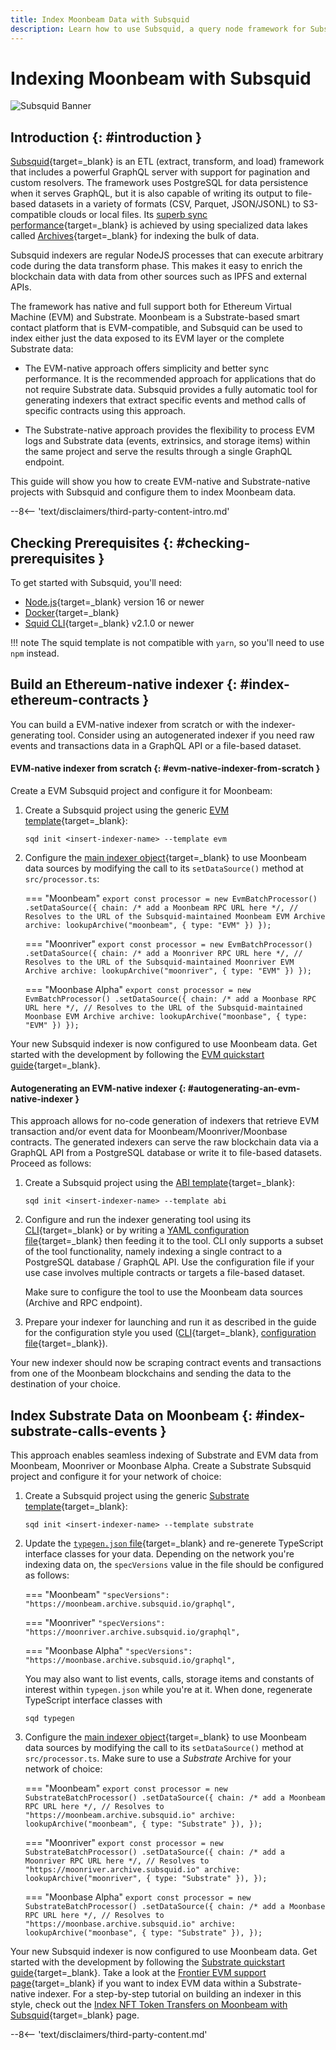 ```yaml
---
title: Index Moonbeam Data with Subsquid
description: Learn how to use Subsquid, a query node framework for Substrate-based chains, to index and process Substrate and EVM data for Moonbeam and Moonriver.
---
```


# Indexing Moonbeam with Subsquid

![Subsquid Banner](/images/builders/integrations/indexers/subsquid/subsquid-banner.png)

## Introduction {: #introduction }

[Subsquid](https://subsquid.io){target=_blank} is an ETL (extract, transform, and load) framework that includes a powerful GraphQL server with support for pagination and custom resolvers. The framework uses PostgreSQL for data persistence when it serves GraphQL, but it is also capable of writing its output to file-based datasets in a variety of formats (CSV, Parquet, JSON/JSONL) to S3-compatible clouds or local files. Its [superb sync performance](https://docs.subsquid.io/migrate/subsquid-vs-thegraph/){target=_blank} is achieved by using specialized data lakes called [Archives](https://docs.subsquid.io/archives/overview/){target=_blank} for indexing the bulk of data.

Subsquid indexers are regular NodeJS processes that can execute arbitrary code during the data transform phase. This makes it easy to enrich the blockchain data with data from other sources such as IPFS and external APIs.

The framework has native and full support both for Ethereum Virtual Machine (EVM) and Substrate. Moonbeam is a Substrate-based smart contact platform that is EVM-compatible, and Subsquid can be used to index either just the data exposed to its EVM layer or the complete Substrate data:

* The EVM-native approach offers simplicity and better sync performance. It is the recommended approach for applications that do not require Substrate data. Subsquid provides a fully automatic tool for generating indexers that extract specific events and method calls of specific contracts using this approach.

* The Substrate-native approach provides the flexibility to process EVM logs and Substrate data (events, extrinsics, and storage items) within the same project and serve the results through a single GraphQL endpoint.

This guide will show you how to create EVM-native and Substrate-native projects with Subsquid and configure them to index Moonbeam data. 

--8<-- 'text/disclaimers/third-party-content-intro.md'

## Checking Prerequisites {: #checking-prerequisites }

To get started with Subsquid, you'll need:

- [Node.js](https://nodejs.org/en/download/){target=_blank} version 16 or newer
- [Docker](https://docs.docker.com/get-docker/){target=_blank}
- [Squid CLI](https://docs.subsquid.io/squid-cli/installation/){target=_blank} v2.1.0 or newer

[//]: # (!!!! Update the squid cli version)

!!! note
    The squid template is not compatible with `yarn`, so you'll need to use `npm` instead.

## Build an Ethereum-native indexer {: #index-ethereum-contracts }

You can build a EVM-native indexer from scratch or with the indexer-generating tool. Consider using an autogenerated indexer if you need raw events and transactions data in a GraphQL API or a file-based dataset.

#### EVM-native indexer from scratch {: #evm-native-indexer-from-scratch }

Create a EVM Subsquid project and configure it for Moonbeam:

1. Create a Subsquid project using the generic [EVM template](https://github.com/subsquid-labs/squid-evm-template){target=_blank}:

    ```
    sqd init <insert-indexer-name> --template evm
    ```

2. Configure the [main indexer object](https://docs.subsquid.io/evm-indexing/evm-processor/){target=_blank} to use Moonbeam data sources by modifying the call to its `setDataSource()` method at `src/processor.ts`:

    === "Moonbeam"
        ```
        export const processor = new EvmBatchProcessor()
          .setDataSource({
            chain: /* add a Moonbeam RPC URL here */,
            // Resolves to the URL of the Subsquid-maintained Moonbeam EVM Archive
            archive: lookupArchive("moonbeam", { type: "EVM" })
          });
        ```

    === "Moonriver"
        ```
        export const processor = new EvmBatchProcessor()
          .setDataSource({
            chain: /* add a Moonriver RPC URL here */,
            // Resolves to the URL of the Subsquid-maintained Moonriver EVM Archive
            archive: lookupArchive("moonriver", { type: "EVM" })
          });
        ```

    === "Moonbase Alpha"
        ```
        export const processor = new EvmBatchProcessor()
          .setDataSource({
            chain: /* add a Moonbase RPC URL here */,
            // Resolves to the URL of the Subsquid-maintained Moonbase EVM Archive
            archive: lookupArchive("moonbase", { type: "EVM" })
          });
        ```

[//]: # (???? Are the EVM and Substrate RPCs interchangeable for Moonbeam networks)

Your new Subsquid indexer is now configured to use Moonbeam data. Get started with the development by following the [EVM quickstart guide](https://docs.subsquid.io/quickstart/quickstart-ethereum/){target=_blank}.

[//]: # (???? Consider adding an end-to-end EVM tutorial)

#### Autogenerating an EVM-native indexer {: #autogenerating-an-evm-native-indexer }

This approach allows for no-code generation of indexers that retrieve EVM transaction and/or event data for Moonbeam/Moonriver/Moonbase contracts. The generated indexers can serve the raw blockchain data via a GraphQL API from a PostgreSQL database or write it to file-based datasets. Proceed as follows:

1. Create a Subsquid project using the [ABI template](https://github.com/subsquid-labs/squid-abi-template){target=_blank}:

    ```
    sqd init <insert-indexer-name> --template abi
    ```

2. Configure and run the indexer generating tool using its [CLI](https://docs.subsquid.io/quickstart/quickstart-abi/){target=_blank} or by writing a [YAML configuration file](https://docs.subsquid.io/basics/squid-gen/){target=_blank} then feeding it to the tool. CLI only supports a subset of the tool functionality, namely indexing a single contract to a PostgreSQL database / GraphQL API. Use the configuration file if your use case involves multiple contracts or targets a file-based dataset.

    Make sure to configure the tool to use the Moonbeam data sources (Archive and RPC endpoint).

3. Prepare your indexer for launching and run it as described in the guide for the configuration style you used ([CLI](https://docs.subsquid.io/quickstart/quickstart-abi/){target=_blank}, [configuration file](https://docs.subsquid.io/basics/squid-gen/){target=_blank}).

Your new indexer should now be scraping contract events and transactions from one of the Moonbeam blockchains and sending the data to the destination of your choice.

## Index Substrate Data on Moonbeam {: #index-substrate-calls-events }

This approach enables seamless indexing of Substrate and EVM data from Moonbeam, Moonriver or Moonbase Alpha. Create a Substrate Subsquid project and configure it for your network of choice:

1. Create a Subsquid project using the generic [Substrate template](https://github.com/subsquid-labs/squid-substrate-template){target=_blank}:

    ```
    sqd init <insert-indexer-name> --template substrate
    ```

2. Update the [`typegen.json` file](https://docs.subsquid.io/substrate-indexing/squid-substrate-typegen/){target=_blank} and re-generete TypeScript interface classes for your data. Depending on the network you're indexing data on, the `specVersions` value in the file should be configured as follows:

    === "Moonbeam"
        ```
        "specVersions": "https://moonbeam.archive.subsquid.io/graphql",
        ```

    === "Moonriver"
        ```
        "specVersions": "https://moonriver.archive.subsquid.io/graphql",
        ```

    === "Moonbase Alpha"
        ```
        "specVersions": "https://moonbase.archive.subsquid.io/graphql",
        ```

    You may also want to list events, calls, storage items and constants of interest within `typegen.json` while you're at it. When done, regenerate TypeScript interface classes with

    ```
    sqd typegen
    ```

2. Configure the [main indexer object](https://docs.subsquid.io/evm-indexing/evm-processor/){target=_blank} to use Moonbeam data sources by modifying the call to its `setDataSource()` method at `src/processor.ts`. Make sure to use a *Substrate* Archive for your network of choice:

    === "Moonbeam"
        ```
        export const processor = new SubstrateBatchProcessor()
          .setDataSource({
            chain: /* add a Moonbeam RPC URL here */,
            // Resolves to "https://moonbeam.archive.subsquid.io"
            archive: lookupArchive("moonbeam", { type: "Substrate" }),
          });
        ```

    === "Moonriver"
        ```
        export const processor = new SubstrateBatchProcessor()
          .setDataSource({
            chain: /* add a Moonriver RPC URL here */,
            // Resolves to "https://moonriver.archive.subsquid.io"
            archive: lookupArchive("moonriver", { type: "Substrate" }),
          });
        ```

    === "Moonbase Alpha"
        ```
        export const processor = new SubstrateBatchProcessor()
          .setDataSource({
            chain: /* add a Moonbase RPC URL here */,
            // Resolves to "https://moonbase.archive.subsquid.io"
            archive: lookupArchive("moonbase", { type: "Substrate" }),
          });
        ```

Your new Subsquid indexer is now configured to use Moonbeam data. Get started with the development by following the [Substrate quickstart guide](https://docs.subsquid.io/quickstart/quickstart-substrate/){target=_blank}. Take a look at the [Frontier EVM support page](https://docs.subsquid.io/substrate-indexing/evm-support/){target=_blank} if you want to index EVM data within a Substrate-native indexer. For a step-by-step tutorial on building an indexer in this style, check out the [Index NFT Token Transfers on Moonbeam with Subsquid](/tutorials/integrations/nft-subsquid){target=_blank} page.

--8<-- 'text/disclaimers/third-party-content.md'
